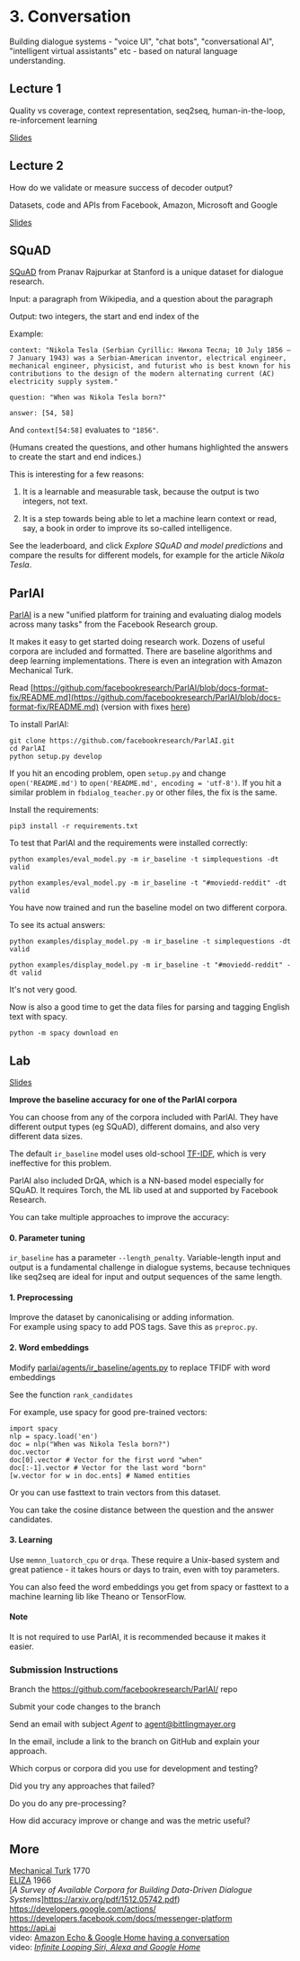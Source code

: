 # 3. Conversation

Building dialogue systems - "voice UI", "chat bots", "conversational AI", "intelligent virtual assistants" etc - based on natural language understanding.

## Lecture 1

Quality vs coverage, context representation, seq2seq, human-in-the-loop, re-inforcement learning

[Slides](https://docs.google.com/presentation/d/1nRGvGMxrZPAsC8IePug3pUc8ITIAB8H5CC3sE3fpnkQ/edit?usp=sharing)

## Lecture 2

How do we validate or measure success of decoder output?

Datasets, code and APIs from Facebook, Amazon, Microsoft and Google

[Slides](https://docs.google.com/presentation/d/1CBmYfbso9FquyoB-Vh0hTXv33N9f5-jgfKwyayaUY_Q/edit?usp=sharing)

## SQuAD

[SQuAD](https://rajpurkar.github.io/SQuAD-explorer/) from Pranav Rajpurkar at Stanford is a unique dataset for dialogue research.

Input: a paragraph from Wikipedia, and a question about the paragraph  

Output: two integers, the start and end index of the 

Example:

```context: "Nikola Tesla (Serbian Cyrillic: Никола Тесла; 10 July 1856 – 7 January 1943) was a Serbian-American inventor, electrical engineer, mechanical engineer, physicist, and futurist who is best known for his contributions to the design of the modern alternating current (AC) electricity supply system."```

```question: "When was Nikola Tesla born?"```

```answer: [54, 58]```

And `context[54:58]` evaluates to `"1856"`.

(Humans created the questions, and other humans highlighted the answers to create the start and end indices.)

This is interesting for a few reasons:  

1. It is a learnable and measurable task, because the output is two integers, not text.  

2. It is a step towards being able to let a machine learn context or read, say, a book in order to improve its so-called intelligence.

See the leaderboard, and click *Explore SQuAD and model predictions* and compare the results for different models, for example for the article *Nikola Tesla*.


## ParlAI

[ParlAI](http://parl.ai) is a new "unified platform for training and evaluating dialog models across many tasks" from the Facebook Research group.

It makes it easy to get started doing research work.  Dozens of useful corpora are included and formatted.  There are baseline algorithms and deep learning implementations.  There is even an integration with Amazon Mechanical Turk.

Read [https://github.com/facebookresearch/ParlAI/blob/docs-format-fix/README.md](https://github.com/facebookresearch/ParlAI/blob/docs-format-fix/README.md) (version with fixes [here](https://github.com/facebookresearch/ParlAI/blob/docs-format-fix/README.md))

To install ParlAI:

```
git clone https://github.com/facebookresearch/ParlAI.git
cd ParlAI
python setup.py develop
```

If you hit an encoding problem, open `setup.py` and change `open('README.md')` to `open('README.md', encoding = 'utf-8')`.
If you hit a similar problem in `fbdialog_teacher.py` or other files, the fix is the same.

Install the requirements:
```
pip3 install -r requirements.txt
```
  
To test that ParlAI and the requirements were installed correctly:  
```
python examples/eval_model.py -m ir_baseline -t simplequestions -dt valid

python examples/eval_model.py -m ir_baseline -t "#moviedd-reddit" -dt valid
```
You have now trained and run the baseline model on two different corpora.  

To see its actual answers:

```
python examples/display_model.py -m ir_baseline -t simplequestions -dt valid

python examples/display_model.py -m ir_baseline -t "#moviedd-reddit" -dt valid
```
It's not very good.

Now is also a good time to get the data files for parsing and tagging English text with spacy.
```
python -m spacy download en
```

## Lab

[Slides](https://docs.google.com/presentation/d/1yLHX748wU_6i1FVJPxORgCx7pYnfLzX2dfbUE1cHmLk/edit?usp=sharing)

**Improve the baseline accuracy for one of the ParlAI corpora**

You can choose from any of the corpora included with ParlAI.  They have different output types (eg SQuAD), different domains, and also very different data sizes.

The default `ir_baseline` model uses old-school [TF-IDF](https://en.wikipedia.org/wiki/Tf%E2%80%93idf), which is very ineffective for this problem.

ParlAI also included DrQA, which is a NN-based model especially for SQuAD.  It requires Torch, the ML lib used at and supported by Facebook Research.

You can take multiple approaches to improve the accuracy:

#### 0. Parameter tuning

`ir_baseline` has a parameter `--length_penalty`.  Variable-length input and output is a fundamental challenge in dialogue systems, because techniques like seq2seq are ideal for input and output sequences of the same length.

#### 1. Preprocessing
Improve the dataset by canonicalising or adding information.  
For example using spacy to add POS tags.
Save this as `preproc.py`.

#### 2. Word embeddings
Modify [parlai/agents/ir_baseline/agents.py](https://github.com/facebookresearch/ParlAI/blob/master/parlai/agents/ir_baseline/agents.py) to replace TFIDF with word embeddings  

See the function `rank_candidates`

For example, use spacy for good pre-trained vectors:  
```
import spacy
nlp = spacy.load('en')
doc = nlp("When was Nikola Tesla born?")
doc.vector
doc[0].vector # Vector for the first word "when"
doc[:-1].vector # Vector for the last word "born"
[w.vector for w in doc.ents] # Named entities
```

Or you can use fasttext to train vectors from this dataset.

You can take the cosine distance between the question and the answer candidates.

#### 3. Learning
Use `memnn_luatorch_cpu` or `drqa`.  These require a Unix-based system and great patience - it takes hours or days to train, even with toy parameters.

You can also feed the word embeddings you get from spacy or fasttext to a machine learning lib like Theano or TensorFlow.

#### Note
It is not required to use ParlAI, it is recommended because it makes it easier.

### Submission Instructions

Branch the https://github.com/facebookresearch/ParlAI/ repo

Submit your code changes to the branch

Send an email with subject *Agent* to agent@bittlingmayer.org

In the email, include a link to the branch on GitHub and explain your approach.

Which corpus or corpora did you use for development and testing?

Did you try any approaches that failed?

Do you do any pre-processing?

How did accuracy improve or change and was the metric useful?

## More

[Mechanical Turk](https://en.wikipedia.org/wiki/Mechanical_Turk) 1770  
[ELIZA](https://en.wikipedia.org/wiki/ELIZA) 1966  
[*A Survey of Available Corpora for Building
Data-Driven Dialogue Systems*]https://arxiv.org/pdf/1512.05742.pdf)  
https://developers.google.com/actions/  
https://developers.facebook.com/docs/messenger-platform  
https://api.ai  
video: [Amazon Echo & Google Home having a conversation](https://www.youtube.com/watch?v=t5bYtcjWcPQ)  
video: [*Infinite Looping Siri, Alexa and Google Home*](https://www.youtube.com/watch?v=vmINGWsyWX0)  
